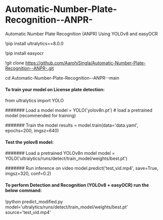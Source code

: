 # Automatic-Number-Plate-Recognition--ANPR-
Automatic Number Plate Recognition (ANPR) Using YOLOv8 and easyOCR



!pip install ultralytics==8.0.0

!pip install easyocr

!git clone https://github.com/AarohiSingla/Automatic-Number-Plate-Recognition--ANPR-.git

cd Automatic-Number-Plate-Recognition--ANPR--main

#### To train your model on License plate detection:

from ultralytics import YOLO

####### Load a model
model = YOLO('yolov8n.pt')  # load a pretrained model (recommended for training)

####### Train the model
results = model.train(data='data.yaml', epochs=200, imgsz=640) 

#### Test the yolov8 model:

####### Load a pretrained YOLOv8n model
model = YOLO('ultralytics/runs/detect/train_model/weights/best.pt')

####### Run inference on video
model.predict('test_vid.mp4', save=True, imgsz=320, conf=0.2)


#### To perform Detection and Recognition (YOLOv8 + easyOCR) run the below command: 

!python predict_modified.py model='ultralytics/runs/detect/train_model/weights/best.pt' source='test_vid.mp4' 
